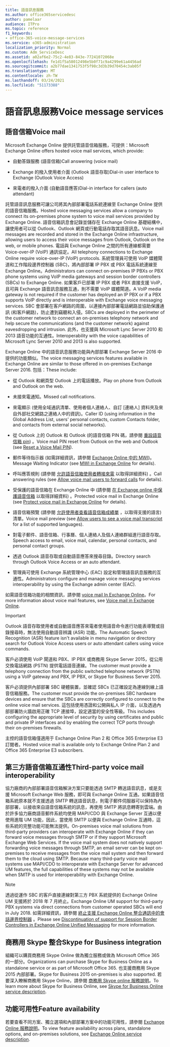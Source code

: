 ```yaml
---
title: 語音訊息服務
ms.author: office365servicedesc
author: pamelaar
audience: ITPro
ms.topic: reference
f1_keywords:
- office-365-voice-message-services
ms.service: o365-administration
localization_priority: Normal
ms.custom: Adm_ServiceDesc
ms.assetid: a02af6e2-75c2-4e83-843e-77241072068e
ms.openlocfilehash: fe1d1f5a58012498e5b0f71c9a4299e61a4456ad
ms.sourcegitcommit: a2b77dae1341753f5f98c3d3b39d70454c3ab05f
ms.translationtype: MT
ms.contentlocale: zh-TW
ms.lasthandoff: 03/24/2021
ms.locfileid: "51173388"
---
```

# <a name="voice-message-services"></a><span data-ttu-id="05b29-102">語音訊息服務</span><span class="sxs-lookup"><span data-stu-id="05b29-102">Voice message services</span></span>

## <a name="voice-mail"></a><span data-ttu-id="05b29-103">語音信箱</span><span class="sxs-lookup"><span data-stu-id="05b29-103">Voice mail</span></span>

<span data-ttu-id="05b29-104">Microsoft Exchange Online 提供託管語音信箱服務，可提供：</span><span class="sxs-lookup"><span data-stu-id="05b29-104">Microsoft Exchange Online offers hosted voice mail services, which provide:</span></span>
  
- <span data-ttu-id="05b29-105">自動答錄服務 (語音信箱)</span><span class="sxs-lookup"><span data-stu-id="05b29-105">Call answering (voice mail)</span></span>
    
- <span data-ttu-id="05b29-106">Exchange 的撥入使用者介面 (Outlook 語音存取)</span><span class="sxs-lookup"><span data-stu-id="05b29-106">Dial-in user interface to Exchange (Outlook Voice Access)</span></span>
    
- <span data-ttu-id="05b29-107">來電者的撥入介面 (自動語音應答)</span><span class="sxs-lookup"><span data-stu-id="05b29-107">Dial-in interface for callers (auto attendant)</span></span>
    
<span data-ttu-id="05b29-108">託管語音訊息服務可讓公司將其內部部署電話系統連線至 Exchange Online 提供的語音信箱服務。</span><span class="sxs-lookup"><span data-stu-id="05b29-108">Hosted voice messaging services allow a company to connect its on-premises phone system to voice mail services provided by Exchange Online.</span></span> <span data-ttu-id="05b29-109">語音信箱訊息會記錄並儲存在 Exchange Online 基礎結構中，讓使用者可以從 Outlook、Outlook 網頁或行動電話存取其語音訊息。</span><span class="sxs-lookup"><span data-stu-id="05b29-109">Voice mail messages are recorded and stored in the Exchange Online infrastructure, allowing users to access their voice messages from Outlook, Outlook on the web, or mobile phones.</span></span> <span data-ttu-id="05b29-110">電話與 Exchange Online 之間的所有連線都需要 Voice-over-IP (VoIP) 通訊協定。</span><span class="sxs-lookup"><span data-stu-id="05b29-110">All telephony connections to Exchange Online require voice-over-IP (VoIP) protocols.</span></span> <span data-ttu-id="05b29-111">系統管理員可使用 VoIP 媒體閘道和工作階段邊界控制器 (SBC)，將內部部署 IP PBX 或 PBX 電話系統連線至 Exchange Online。</span><span class="sxs-lookup"><span data-stu-id="05b29-111">Administrators can connect on-premises IP PBXs or PBX phone systems using VoIP media gateways and session border controllers (SBCs) to Exchange Online.</span></span> <span data-ttu-id="05b29-112">如果客戶已部署 IP PBX 或者 PBX 直接支援 VoIP，且可與 Exchange 語音訊息服務互通，則不需要 VoIP 媒體閘道。</span><span class="sxs-lookup"><span data-stu-id="05b29-112">A VoIP media gateway is not required if the customer has deployed an IP PBX or if a PBX supports VoIP directly and is interoperable with Exchange voice messaging services.</span></span> <span data-ttu-id="05b29-113">SBC 會部署在客戶網路的周圍，以連接內部部署電話網路並協助保護通訊 (和客戶網路)，防止遭到竊聽和入侵。</span><span class="sxs-lookup"><span data-stu-id="05b29-113">SBCs are deployed in the perimeter of the customer network to connect an on-premises telephony network and help secure the communications (and the customer network) against eavesdropping and intrusion.</span></span> <span data-ttu-id="05b29-114">此外，也支援與 Microsoft Lync Server 2010 和 2013 語音功能的互通性。</span><span class="sxs-lookup"><span data-stu-id="05b29-114">Interoperability with the voice capabilities of Microsoft Lync Server 2010 and 2013 is also supported.</span></span>
  
<span data-ttu-id="05b29-115">Exchange Online 中的語音訊息服務功能與內部部署 Exchange Server 2016 中提供的功能類似。</span><span class="sxs-lookup"><span data-stu-id="05b29-115">The voice messaging services features available in Exchange Online are similar to those offered in on-premises Exchange Server 2016.</span></span> <span data-ttu-id="05b29-116">包括：</span><span class="sxs-lookup"><span data-stu-id="05b29-116">These include:</span></span>
  
- <span data-ttu-id="05b29-117">從 Outlook 和網頁型 Outlook 上的電話播放。</span><span class="sxs-lookup"><span data-stu-id="05b29-117">Play on phone from Outlook and Outlook on the web.</span></span>
    
- <span data-ttu-id="05b29-118">未接來電通知。</span><span class="sxs-lookup"><span data-stu-id="05b29-118">Missed call notifications.</span></span>
    
- <span data-ttu-id="05b29-119">來電顯示 (使用全域通訊清單、使用者個人連絡人、自訂 [連絡人] 資料夾及來自外部社交網路之連絡人中的資訊)。</span><span class="sxs-lookup"><span data-stu-id="05b29-119">Caller ID (using information in the Global Address List, users' personal contacts, custom Contacts folder, and contacts from external social networks).</span></span>
    
- <span data-ttu-id="05b29-120">從 Outlook 上的 Outlook 和 Outlook (的語音信箱 PIN 碼，請參閱 [重設語音信箱 pin](/exchange/voice-mail-unified-messaging/set-outlook-voice-access-pin-security/reset-a-voice-mail-pin)) 。</span><span class="sxs-lookup"><span data-stu-id="05b29-120">Voice mail PIN reset from Outlook on the web and Outlook (see [Reset a Voice Mail PIN](/exchange/voice-mail-unified-messaging/set-outlook-voice-access-pin-security/reset-a-voice-mail-pin)).</span></span>
    
- <span data-ttu-id="05b29-121">郵件等待指示器 (如需詳細資訊，請參閱 [Exchange Online 中的 MWI](/exchange/voice-mail-unified-messaging/set-up-client-voice-mail-features/mwi-in-exchange-online))。</span><span class="sxs-lookup"><span data-stu-id="05b29-121">Message Waiting Indicator (see [MWI in Exchange Online](/exchange/voice-mail-unified-messaging/set-up-client-voice-mail-features/mwi-in-exchange-online) for details).</span></span> 
    
- <span data-ttu-id="05b29-122">呼叫應答規則 (請參閱 [允許語音信箱使用者轉接來電](/exchange/voice-mail-unified-messaging/set-up-client-voice-mail-features/allow-voice-mail-users-to-forward-calls) 以取得詳細資料) 。</span><span class="sxs-lookup"><span data-stu-id="05b29-122">Call answering rules (see [Allow voice mail users to forward calls](/exchange/voice-mail-unified-messaging/set-up-client-voice-mail-features/allow-voice-mail-users-to-forward-calls) for details).</span></span>
    
- <span data-ttu-id="05b29-123">受保護的語音信箱在 Exchange Online 中 (請參閱 [在 Exchange online 中保護語音信箱](/exchange/voice-mail-unified-messaging/set-up-client-voice-mail-features/protect-voice-mail) 以取得詳細資料) 。</span><span class="sxs-lookup"><span data-stu-id="05b29-123">Protected voice mail in Exchange Online (see [Protect voice mail in Exchange Online](/exchange/voice-mail-unified-messaging/set-up-client-voice-mail-features/protect-voice-mail) for details).</span></span>
    
- <span data-ttu-id="05b29-124">語音信箱預覽 (請參閱 [允許使用者查看語音信箱成績單](/exchange/voice-mail-unified-messaging/set-up-client-voice-mail-features/allow-users-to-see-a-voice-mail-transcript) ，以取得支援的語言) 清單。</span><span class="sxs-lookup"><span data-stu-id="05b29-124">Voice mail preview (see [Allow users to see a voice mail transcript](/exchange/voice-mail-unified-messaging/set-up-client-voice-mail-features/allow-users-to-see-a-voice-mail-transcript) for a list of supported languages).</span></span>
    
- <span data-ttu-id="05b29-125">對電子郵件、語音信箱、行事曆、個人連絡人及個人連絡群組進行語音存取。</span><span class="sxs-lookup"><span data-stu-id="05b29-125">Speech access to email, voice mail, calendar, personal contacts, and personal contact groups.</span></span>
    
- <span data-ttu-id="05b29-126">透過 Outlook 語音存取或自動語音應答來搜尋目錄。</span><span class="sxs-lookup"><span data-stu-id="05b29-126">Directory search through Outlook Voice Access or an auto attendant.</span></span>
    
- <span data-ttu-id="05b29-127">管理員可使用 Exchange 系統管理中心 (EAC) 設定和管理語音訊息服務的互通性。</span><span class="sxs-lookup"><span data-stu-id="05b29-127">Administrators configure and manage voice messaging services interoperability by using the Exchange admin center (EAC).</span></span>
    
<span data-ttu-id="05b29-128">如需語音信箱功能的相關資訊，請參閱 [voice mail In Exchange Online](/exchange/voice-mail-unified-messaging/voice-mail-unified-messaging)。</span><span class="sxs-lookup"><span data-stu-id="05b29-128">For more information about voice mail features, see [Voice mail in Exchange Online](/exchange/voice-mail-unified-messaging/voice-mail-unified-messaging).</span></span>
  
> [!IMPORTANT]
> <span data-ttu-id="05b29-129">Outlook 語音存取使用者或自動語音應答來電者使用語音命令進行功能表導覽或目錄搜尋時，無法使用自動語音辨識 (ASR) 功能。</span><span class="sxs-lookup"><span data-stu-id="05b29-129">The Automatic Speech Recognition (ASR) feature isn't available in menu navigation or directory search for Outlook Voice Access users or auto attendant callers using voice commands.</span></span> 
>
> <span data-ttu-id="05b29-130">客戶必須使用 VoIP 閘道和 PBX、IP PBX 或商務用 Skype Server 2015，從公用交換電話網路 (PSTN) 提供電話語音連線。</span><span class="sxs-lookup"><span data-stu-id="05b29-130">The customer must provide a telephony connection from the public switched telephone network (PSTN) using a VoIP gateway and PBX, IP PBX, or Skype for Business Server 2015.</span></span> 
>
> <span data-ttu-id="05b29-131">客戶必須提供內部部署 SBC 硬體裝置，並確認 SBCs 已正確設定為連線到線上語音信箱服務。</span><span class="sxs-lookup"><span data-stu-id="05b29-131">The customer must provide the on-premises SBC hardware devices and ensure that the SBCs are correctly configured to connect to the online voice mail services.</span></span> <span data-ttu-id="05b29-132">這包括使用憑證和公開與私人 IP 介面，以及透過內部部署防火牆啟用正確 TCP 連接埠，設定適當的安全性等級。</span><span class="sxs-lookup"><span data-stu-id="05b29-132">This includes configuring the appropriate level of security by using certificates and public and private IP interfaces and by enabling the correct TCP ports through their on-premises firewalls.</span></span> 
>
> <span data-ttu-id="05b29-133">主控的語音信箱僅適用于 Exchange Online Plan 2 和 Office 365 Enterprise E3 訂閱者。</span><span class="sxs-lookup"><span data-stu-id="05b29-133">Hosted voice mail is available only to Exchange Online Plan 2 and Office 365 Enterprise E3 subscribers.</span></span> 
  
## <a name="third-party-voice-mail-interoperability"></a><span data-ttu-id="05b29-134">第三方語音信箱互通性</span><span class="sxs-lookup"><span data-stu-id="05b29-134">Third-party voice mail interoperability</span></span>

<span data-ttu-id="05b29-p104">協力廠商的內部部署語音信箱解決方案只要能透過 SMTP 轉送語音訊息，或是支援 Microsoft Exchange Web 服務，即可與 Exchange Online 互通。如果語音信箱系統原本就不支援透過 SMTP 轉送語音訊息，則電子郵件伺服器可以保持為內部部署，以接收來自語音信箱系統的訊息，再使用 SMTP 將訊息轉寄到雲端。由於許多協力廠商語音郵件系統均使用 MAPI/CDO 與 Exchange Server 互通以便使用進階 UM 功能，因此，當使用 SMTP 以便與 Exchange Online 互通時，這些系統的完整功能可能無法提供。</span><span class="sxs-lookup"><span data-stu-id="05b29-p104">On-premises voice mail solutions from third-party providers can interoperate with Exchange Online if they can forward voice messages through SMTP or if they support Microsoft Exchange Web Services. If the voice mail system does not natively support forwarding voice messages through SMTP, an email server can be kept on-premises to receive messages from the voice mail system and then forward them to the cloud using SMTP. Because many third-party voice mail systems use MAPI/CDO to interoperate with Exchange Server for advanced UM features, the full capabilities of these systems may not be available when SMTP is used for interoperability with Exchange Online.</span></span>
  
> [!NOTE]
> <span data-ttu-id="05b29-138">透過從運作 SBC 的客戶直接連線對第三方 PBX 系統提供的 Exchange Online UM 支援將於 2018 年 7 月終止。</span><span class="sxs-lookup"><span data-stu-id="05b29-138">Exchange Online UM support for third-party PBX systems via direct connections from customer operated SBCs will end in July 2018.</span></span> <span data-ttu-id="05b29-139">如需詳細資訊，請參閱 [終止支援 Exchange Online 整合通訊中的會話邊界控制器](https://techcommunity.microsoft.com/t5/Exchange-Team-Blog/Discontinuation-of-support-for-Session-Border-Controllers-in/ba-p/607117) 。</span><span class="sxs-lookup"><span data-stu-id="05b29-139">Please see [Discontinuation of support for Session Border Controllers in Exchange Online Unified Messaging](https://techcommunity.microsoft.com/t5/Exchange-Team-Blog/Discontinuation-of-support-for-Session-Border-Controllers-in/ba-p/607117) for more information.</span></span> 
  
## <a name="skype-for-business-integration"></a><span data-ttu-id="05b29-140">商務用 Skype 整合</span><span class="sxs-lookup"><span data-stu-id="05b29-140">Skype for Business integration</span></span>

<span data-ttu-id="05b29-141">組織可以購買商務用 Skype Online 做為獨立服務或做為 Microsoft Office 365 的一部分。</span><span class="sxs-lookup"><span data-stu-id="05b29-141">Organizations can purchase Skype for Business Online as a standalone service or as part of Microsoft Office 365.</span></span> <span data-ttu-id="05b29-142">也支援商務用 Skype 2015 內部部署。</span><span class="sxs-lookup"><span data-stu-id="05b29-142">Skype for Business 2015 on-premises is also supported.</span></span> <span data-ttu-id="05b29-143">若要深入瞭解商務用 Skype Online，請參閱 [商務用 Skype online 服務說明](../skype-for-business-online-service-description/skype-for-business-online-service-description.md)。</span><span class="sxs-lookup"><span data-stu-id="05b29-143">To learn more about Skype for Business Online, see [Skype for Business Online service description](../skype-for-business-online-service-description/skype-for-business-online-service-description.md).</span></span>
  
## <a name="feature-availability"></a><span data-ttu-id="05b29-144">功能可用性</span><span class="sxs-lookup"><span data-stu-id="05b29-144">Feature availability</span></span>

<span data-ttu-id="05b29-145">若要查看不同方案、獨立選項和內部部署方案中的功能可用性，請參閱 [Exchange Online 服務說明](exchange-online-service-description.md)。</span><span class="sxs-lookup"><span data-stu-id="05b29-145">To view feature availability across plans, standalone options, and on-premises solutions, see [Exchange Online service description](exchange-online-service-description.md).</span></span>
